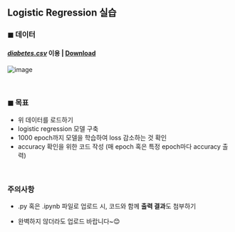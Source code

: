 ## Logistic Regression 실습


### ◼ 데이터
#### [*diabetes.csv*](https://github.com/deeplearningzerotoall/PyTorch/blob/master/data-03-diabetes.csv) 이용 | [Download](https://github.com/hunkim/PyTorchZeroToAll/files/6022294/diabetes.zip)
![image](https://user-images.githubusercontent.com/42428487/108716029-f2740f00-755e-11eb-8f82-0b3600dd7076.png)

<br>

### ◼ 목표
- 위 데이터를 로드하기
- logistic regression 모델 구축
- 1000 epoch까지 모델을 학습하여 loss 감소하는 것 확인
- accuracy 확인을 위한 코드 작성 (매 epoch 혹은 특정 epoch마다 accuracy 출력)


<br>

### 주의사항
- .py 혹은 .ipynb 파일로 업로드 시, 코드와 함께 **출력 결과**도 첨부하기

- 완벽하지 않더라도 업로드 바랍니다~😊
